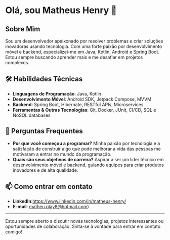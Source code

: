 # Olá, sou Matheus Henry 👋

## Sobre Mim
Sou um desenvolvedor apaixonado por resolver problemas e criar soluções inovadoras usando tecnologia. Com uma forte paixão por desenvolvimento móvel e backend, especializei-me em Java, Kotlin, Android e Spring Boot. Estou sempre buscando aprender mais e me desafiar em projetos complexos.

## 🛠 Habilidades Técnicas
- **Linguagens de Programação**: Java, Kotlin
- **Desenvolvimento Móvel**: Android SDK, Jetpack Compose, MVVM
- **Backend**: Spring Boot, Hibernate, RESTful APIs, Microservices
- **Ferramentas & Outras Tecnologias**: Git, Docker, JUnit, CI/CD, SQL e NoSQL databases


## 📢 Perguntas Frequentes
- **Por que você começou a programar?** Minha paixão por tecnologia e a satisfação de construir algo que pode melhorar a vida das pessoas me motivaram a entrar no mundo da programação.
- **Quais são seus objetivos de carreira?** Aspirar a ser um líder técnico em desenvolvimento móvel e backend, guiando equipes para criar produtos inovadores e de alta qualidade.

## 📫 Como entrar em contato
- **LinkedIn**:https://www.linkedin.com/in/matheus-henry/
- **E-mail**: matheu.play8@hotmail.com)

---

Estou sempre aberto a discutir novas tecnologias, projetos interessantes ou oportunidades de colaboração. Sinta-se à vontade para entrar em contato comigo!

